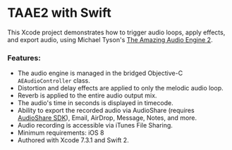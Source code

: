 # TAAE2 with Swift

This Xcode project demonstrates how to trigger audio loops, apply effects, and export audio, using Michael Tyson's [The Amazing Audio Engine 2](https://github.com/TheAmazingAudioEngine/TheAmazingAudioEngine2).

### Features:

* The audio engine is managed in the bridged Objective-C `AEAudioController` class.
* Distortion and delay effects are applied to only the melodic audio loop.
* Reverb is applied to the entire audio output mix.
* The audio's time in seconds is displayed in timecode.
* Ability to export the recorded audio via AudioShare (requires [AudioShare SDK](https://github.com/lijon/AudioShareSDK)), Email, AirDrop, Message, Notes, and more.
* Audio recording is accessible via iTunes File Sharing.
* Minimum requirements: iOS 8
* Authored with Xcode 7.3.1 and Swift 2.
